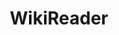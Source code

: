 ---
layout: blogpost
title: WikiReader
year: 2015

tags: [ Chrome extensions ]

imgfolder: wikireader
cover_img: init.jpg
detail_img: [ img1.jpg, img2.png, img3.jpg ]
links:
---